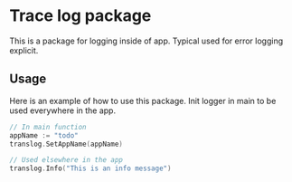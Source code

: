 # Trace log package

This is a package for logging inside of app. Typical used for error logging explicit.

## Usage

Here is an example of how to use this package.
Init logger in main to be used everywhere in the app.

```go
// In main function
appName := "todo"
translog.SetAppName(appName)

// Used elsewhere in the app
translog.Info("This is an info message")
```